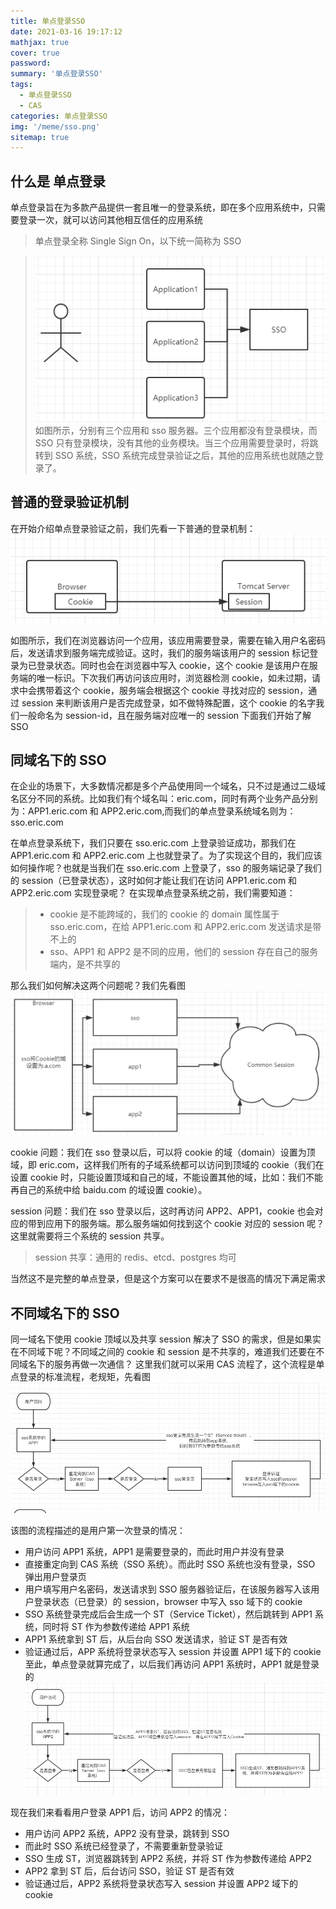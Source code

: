 ```yaml
---
title: 单点登录SSO
date: 2021-03-16 19:17:12
mathjax: true
cover: true
password:
summary: '单点登录SSO'
tags:
  - 单点登录SSO
  - CAS
categories: 单点登录SSO
img: '/meme/sso.png'
sitemap: true
---
```


## 什么是 单点登录

单点登录旨在为多款产品提供一套且唯一的登录系统，即在多个应用系统中，只需要登录一次，就可以访问其他相互信任的应用系统

> 单点登录全称 Single Sign On，以下统一简称为 SSO

> ![Eric 真帅!](/meme/sso.png)
> 如图所示，分别有三个应用和 sso 服务器。三个应用都没有登录模块，而 SSO 只有登录模块，没有其他的业务模块。当三个应用需要登录时，将跳转到 SSO 系统，SSO 系统完成登录验证之后，其他的应用系统也就随之登录了。

## 普通的登录验证机制

在开始介绍单点登录验证之前，我们先看一下普通的登录机制：
![Eric 真帅!](/meme/login.png)

如图所示，我们在浏览器访问一个应用，该应用需要登录，需要在输入用户名密码后，发送请求到服务端完成验证。这时，我们的服务端该用户的 session 标记登录为已登录状态。同时也会在浏览器中写入 cookie，这个 cookie 是该用户在服务端的唯一标识。下次我们再访问该应用时，浏览器检测 cookie，如未过期，请求中会携带着这个 cookie，服务端会根据这个 cookie 寻找对应的 session，通过 session 来判断该用户是否完成登录，如不做特殊配置，这个 cookie 的名字我们一般命名为 session-id，且在服务端对应唯一的 session
下面我们开始了解 SSO

## 同域名下的 SSO

在企业的场景下，大多数情况都是多个产品使用同一个域名，只不过是通过二级域名区分不同的系统。比如我们有个域名叫：eric.com，同时有两个业务产品分别为：APP1.eric.com 和 APP2.eric.com,而我们的单点登录系统域名则为：sso.eric.com

在单点登录系统下，我们只要在 sso.eric.com 上登录验证成功，那我们在 APP1.eric.com 和 APP2.eric.com 上也就登录了。为了实现这个目的，我们应该如何操作呢？也就是当我们在 sso.eric.com 上登录了，sso 的服务端记录了我们的 session（已登录状态），这时如何才能让我们在访问 APP1.eric.com 和 APP2.eric.com 实现登录呢？
在实现单点登录系统之前，我们需要知道：

> - cookie 是不能跨域的，我们的 cookie 的 domain 属性属于 sso.eric.com，在给 APP1.eric.com 和 APP2.eric.com 发送请求是带不上的
> - sso、APP1 和 APP2 是不同的应用，他们的 session 存在自己的服务端内，是不共享的

那么我们如何解决这两个问题呢？我们先看图
![Eric 真帅!](/meme/sameSSO.png)

cookie 问题：我们在 sso 登录以后，可以将 cookie 的域（domain）设置为顶域，即 eric.com，这样我们所有的子域系统都可以访问到顶域的 cookie（我们在设置 cookie 时，只能设置顶域和自己的域，不能设置其他的域，比如：我们不能再自己的系统中给 baidu.com 的域设置 cookie）。

session 问题：我们在 sso 登录以后，这时再访问 APP2、APP1，cookie 也会对应的带到应用下的服务端。那么服务端如何找到这个 cookie 对应的 session 呢？这里就需要将三个系统的 session 共享。

> session 共享：通用的 redis、etcd、postgres 均可

当然这不是完整的单点登录，但是这个方案可以在要求不是很高的情况下满足需求

## 不同域名下的 SSO

同一域名下使用 cookie 顶域以及共享 session 解决了 SSO 的需求，但是如果实在不同域下呢？不同域之间的 cookie 和 session 是不共享的，难道我们还要在不同域名下的服务再做一次通信？
这里我们就可以采用 CAS 流程了，这个流程是单点登录的标准流程，老规矩，先看图
![Eric 真帅!](/meme/SSO1.png)

该图的流程描述的是用户第一次登录的情况：

- 用户访问 APP1 系统，APP1 是需要登录的，而此时用户并没有登录
- 直接重定向到 CAS 系统（SSO 系统）。而此时 SSO 系统也没有登录，SSO 弹出用户登录页
- 用户填写用户名密码，发送请求到 SSO 服务器验证后，在该服务器写入该用户登录状态（已登录）的 session，browser 中写入 sso 域下的 cookie
- SSO 系统登录完成后会生成一个 ST（Service Ticket），然后跳转到 APP1 系统，同时将 ST 作为参数传递给 APP1 系统
- APP1 系统拿到 ST 后，从后台向 SSO 发送请求，验证 ST 是否有效
- 验证通过后，APP 系统将登录状态写入 session 并设置 APP1 域下的 cookie
  至此，单点登录就算完成了，以后我们再访问 APP1 系统时，APP1 就是登录的
  ![Eric 真帅!](/meme/SSO2.png)

现在我们来看看用户登录 APP1 后，访问 APP2 的情况：

- 用户访问 APP2 系统，APP2 没有登录，跳转到 SSO
- 而此时 SSO 系统已经登录了，不需要重新登录验证
- SSO 生成 ST，浏览器跳转到 APP2 系统，并将 ST 作为参数传递给 APP2
- APP2 拿到 ST 后，后台访问 SSO，验证 ST 是否有效
- 验证通过后，APP2 系统将登录状态写入 session 并设置 APP2 域下的 cookie
